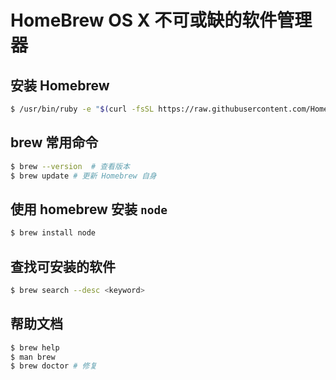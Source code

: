 # HomeBrew OS X 不可或缺的软件管理器
## 安装 Homebrew
```sh
$ /usr/bin/ruby -e "$(curl -fsSL https://raw.githubusercontent.com/Homebrew/install/master/install)"
```
## brew 常用命令
```sh
$ brew --version  # 查看版本
$ brew update # 更新 Homebrew 自身

```

## 使用 homebrew 安装 `node`
```sh
$ brew install node
```
## 查找可安装的软件
```sh
$ brew search --desc <keyword>
```

## 帮助文档
```sh
$ brew help
$ man brew
$ brew doctor # 修复
```
